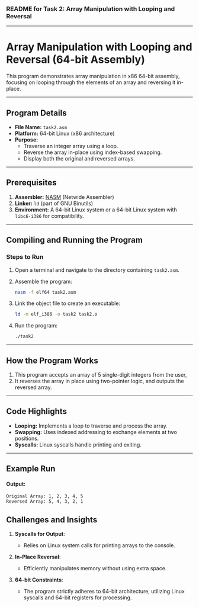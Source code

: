 
### **README for Task 2: Array Manipulation with Looping and Reversal**

---

# Array Manipulation with Looping and Reversal (64-bit Assembly)

This program demonstrates array manipulation in x86 64-bit assembly, focusing on looping through the elements of an array and reversing it in-place.

---

## **Program Details**
- **File Name:** `task2.asm`
- **Platform:** 64-bit Linux (x86 architecture)
- **Purpose:**
  - Traverse an integer array using a loop.
  - Reverse the array in-place using index-based swapping.
  - Display both the original and reversed arrays.

---

## **Prerequisites**
1. **Assembler:** [NASM](https://nasm.us/) (Netwide Assembler)
2. **Linker:** `ld` (part of GNU Binutils)
3. **Environment:** A 64-bit Linux system or a 64-bit Linux system with `libc6-i386` for compatibility.

---

## **Compiling and Running the Program**
### **Steps to Run**
1. Open a terminal and navigate to the directory containing `task2.asm`.

2. Assemble the program:
   ```bash
   nasm -f elf64 task2.asm
   ```

3. Link the object file to create an executable:
   ```bash
   ld -m elf_i386 -o task2 task2.o
   ```

4. Run the program:
   ```bash
   ./task2
   ```

---

## **How the Program Works**
1. This program accepts an array of 5 single-digit integers from the user,
2. It reverses the array in place using two-pointer logic, and outputs the reversed array.

---

## **Code Highlights**
- **Looping:** Implements a loop to traverse and process the array.
- **Swapping:** Uses indexed addressing to exchange elements at two positions.
- **Syscalls:** Linux syscalls handle printing and exiting.

---

## **Example Run**

#### Output:
```
Original Array: 1, 2, 3, 4, 5
Reversed Array: 5, 4, 3, 2, 1
```
## **Challenges and Insights**
1. **Syscalls for Output**:
   - Relies on Linux system calls for printing arrays to the console.

2. **In-Place Reversal**:
   - Efficiently manipulates memory without using extra space.

3. **64-bit Constraints**:
   - The program strictly adheres to 64-bit architecture, utilizing Linux syscalls and 64-bit registers for processing.